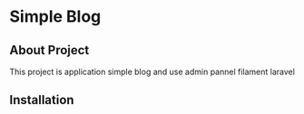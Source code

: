 # Simple Blog

## About Project

This project is application simple blog and use admin pannel filament laravel

## Installation
